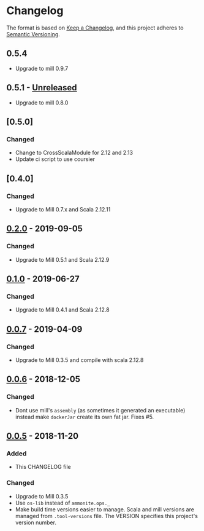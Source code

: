 # Changelog

The format is based on [Keep a Changelog](https://keepachangelog.com/en/1.0.0/),
and this project adheres to [Semantic Versioning](https://semver.org/spec/v2.0.0.html).

## 0.5.4

- Upgrade to mill 0.9.7

## 0.5.1 - [Unreleased]

- Upgrade to mill 0.8.0

## [0.5.0]

### Changed
- Change to CrossScalaModule for 2.12 and 2.13
- Update ci script to use coursier

## [0.4.0]

### Changed
- Upgrade to Mill 0.7.x and Scala 2.12.11

## [0.2.0] - 2019-09-05

### Changed
- Upgrade to Mill 0.5.1 and Scala 2.12.9

## [0.1.0] - 2019-06-27

### Changed
- Upgrade to Mill 0.4.1 and Scala 2.12.8

## [0.0.7] - 2019-04-09

### Changed
- Upgrade to Mill 0.3.5 and compile with scala 2.12.8

## [0.0.6] - 2018-12-05

### Changed
- Dont use mill's `assembly` (as sometimes it generated an executable) instead make `dockerJar` create its own fat jar. Fixes #5.

## [0.0.5] - 2018-11-20

### Added
- This CHANGELOG file

### Changed
- Upgrade to Mill 0.3.5
- Use `os-lib` instead of `ammonite.ops._`
- Make build time versions easier to manage.
  Scala and mill versions are managed from `.tool-versions` file.
  The VERSION specifies this project's version number.

[Unreleased]: https://github.com/vic/mill-docker/compare/0.4.0...HEAD
[0.2.0]: https://github.com/vic/mill-docker/compare/0.1.0...0.2.0
[0.1.0]: https://github.com/vic/mill-docker/compare/0.0.7...0.1.0
[0.0.7]: https://github.com/vic/mill-docker/compare/0.0.6...0.0.7
[0.0.6]: https://github.com/vic/mill-docker/compare/0.0.5...0.0.6
[0.0.5]: https://github.com/vic/mill-docker/compare/0.0.4...0.0.5
